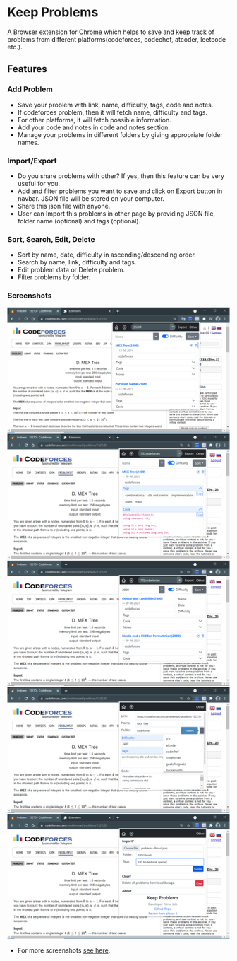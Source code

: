 # Keep Problems

A Browser extension for Chrome which helps to save and keep track of problems from different platforms(codeforces, codechef, atcoder, leetcode etc.).

## Features

### Add Problem

- Save your problem with link, name, difficulty, tags, code and notes.
- If codeforces problem, then it will fetch name, difficulty and tags.
- For other platforms, it will fetch possible information.
- Add your code and notes in code and notes section.
- Manage your problems in different folders by giving appropriate folder names.

### Import/Export

- Do you share problems with other? If yes, then this feature can be very useful for you.
- Add and filter problems you want to save and click on Export button in navbar. JSON file will be stored on your computer.
- Share this json file with anyone.
- User can Import this problems in other page by providing JSON file, folder name (optional) and tags (optional).

### Sort, Search, Edit, Delete

- Sort by name, date, difficulty in ascending/descending order.
- Search by name, link, difficulty and tags.
- Edit problem data or Delete problem.
- Filter problems by folder.

### Screenshots

![](/screenshots/home-page-main.png)
![](/screenshots/home-page-accordion-selected.png)
![](/screenshots/home-page-difficulty-search-sort-selected.png)
![](/screenshots/add-problem-accordion-open-folders-selected.png)
![](/screenshots/other-page-import-selected.png)

- For more screenshots [see here](/screenshots).